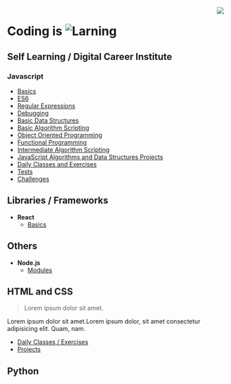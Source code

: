 
<img src="https://i.imgur.com/8MlmDto.png" align="right" />

# Coding is ![Larning](https://cdn.rawgit.com/sindresorhus/awesome/d7305f38d29fed78fa85652e3a63e154dd8e8829/media/badge.svg)

## Self Learning / Digital Career Institute

### Javascript
-  [Basics](javascript/self-learning/basics)
-  [ES6](javascript/self-learning/es6)
-  [Regular Expressions](javascript/self-learning/regex)
-  [Debugging](javascript/self-learning/debug)
-  [Basic Data Structures](javascript/self-learning/data-structures)
-  [Basic Algorithm Scripting](javascript/)
-  [Object Oriented Programming](javascript/self-learning/complex-objects)
-  [Functional Programming](javascript/)
-  [Intermediate Algorithm Scripting](javascript/)
-  [JavaScript Algorithms and Data Structures Projects](javascript/)
-  [Daily Classes and Exercises](javascript/classes-fbw26/classes)
-  [Tests](javascript/classes-fbw26/tests)
-  [Challenges](javascript/challenges)

## Libraries / Frameworks
- **React**
	-  [Basics](react/s)

## Others
- **Node.js**
	- [Modules](nodejs/first-app/modules)

## HTML and CSS
> Lorem ipsum dolor sit amet.

Lorem ipsum dolor sit amet.Lorem ipsum dolor, sit amet consectetur adipisicing elit. Quam, nam.

- [Daily Classes / Exercises](html-css/basics)
- [Projects](html-css/projects)



## Python

